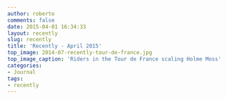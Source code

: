 ```yaml
---
author: roberto
comments: false
date: 2015-04-01 16:34:33
layout: recently
slug: recently
title: 'Recently - April 2015'
top_image: 2014-07-recently-tour-de-france.jpg
top_image_caption: 'Riders in the Tour de France scaling Holme Moss'
categories:
- Journal
tags:
- recently
---
```


 
